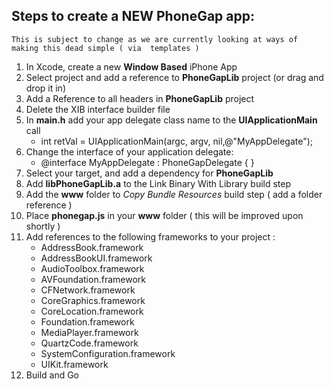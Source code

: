 ## Steps to create a NEW PhoneGap app:
	This is subject to change as we are currently looking at ways of making this dead simple ( via 	templates )

1. In Xcode, create a new __Window Based__ iPhone App
2. Select project and add a reference to __PhoneGapLib__ project (or drag and drop it in)
3. Add a Reference to all headers in __PhoneGapLib__ project
4. Delete the XIB interface builder file
5. In __main.h__ add your app delegate class name to the __UIApplicationMain__ call
	-  int retVal = UIApplicationMain(argc, argv, nil,@"MyAppDelegate");
6. Change the interface of your application delegate:
	- @interface MyAppDelegate : PhoneGapDelegate { }
7. Select your target, and add a dependency for __PhoneGapLib__
8. Add __libPhoneGapLib.a__ to the Link Binary With Library build step
9. Add the __www__ folder to *Copy Bundle Resources* build step ( add a folder reference )
10. Place __phonegap.js__ in your __www__ folder ( this will be improved upon shortly )
11. Add references to the following frameworks to your project :
	* AddressBook.framework
	* AddressBookUI.framework
	* AudioToolbox.framework
	* AVFoundation.framework
	* CFNetwork.framework
	* CoreGraphics.framework
	* CoreLocation.framework
	* Foundation.framework
	* MediaPlayer.framework
	* QuartzCode.framework
	* SystemConfiguration.framework
	* UIKit.framework
12. Build and Go
